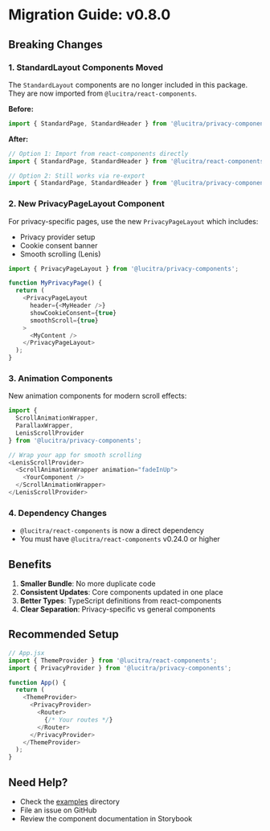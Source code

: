 # Migration Guide: v0.8.0

## Breaking Changes

### 1. StandardLayout Components Moved

The `StandardLayout` components are no longer included in this package. They are now imported from `@lucitra/react-components`.

**Before:**
```javascript
import { StandardPage, StandardHeader } from '@lucitra/privacy-components';
```

**After:**
```javascript
// Option 1: Import from react-components directly
import { StandardPage, StandardHeader } from '@lucitra/react-components';

// Option 2: Still works via re-export
import { StandardPage, StandardHeader } from '@lucitra/privacy-components';
```

### 2. New PrivacyPageLayout Component

For privacy-specific pages, use the new `PrivacyPageLayout` which includes:
- Privacy provider setup
- Cookie consent banner
- Smooth scrolling (Lenis)

```javascript
import { PrivacyPageLayout } from '@lucitra/privacy-components';

function MyPrivacyPage() {
  return (
    <PrivacyPageLayout
      header={<MyHeader />}
      showCookieConsent={true}
      smoothScroll={true}
    >
      <MyContent />
    </PrivacyPageLayout>
  );
}
```

### 3. Animation Components

New animation components for modern scroll effects:

```javascript
import { 
  ScrollAnimationWrapper,
  ParallaxWrapper,
  LenisScrollProvider 
} from '@lucitra/privacy-components';

// Wrap your app for smooth scrolling
<LenisScrollProvider>
  <ScrollAnimationWrapper animation="fadeInUp">
    <YourComponent />
  </ScrollAnimationWrapper>
</LenisScrollProvider>
```

### 4. Dependency Changes

- `@lucitra/react-components` is now a direct dependency
- You must have `@lucitra/react-components` v0.24.0 or higher

## Benefits

1. **Smaller Bundle**: No more duplicate code
2. **Consistent Updates**: Core components updated in one place
3. **Better Types**: TypeScript definitions from react-components
4. **Clear Separation**: Privacy-specific vs general components

## Recommended Setup

```javascript
// App.jsx
import { ThemeProvider } from '@lucitra/react-components';
import { PrivacyProvider } from '@lucitra/privacy-components';

function App() {
  return (
    <ThemeProvider>
      <PrivacyProvider>
        <Router>
          {/* Your routes */}
        </Router>
      </PrivacyProvider>
    </ThemeProvider>
  );
}
```

## Need Help?

- Check the [examples](./src/stories) directory
- File an issue on GitHub
- Review the component documentation in Storybook